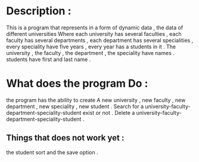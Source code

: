 # Description :
This is a program that represents in a form of dynamic data , 
the data of different universities Where each university has several faculties , 
each faculty has several departments , 
each department has several specialities , 
every speciality have five years ,
every year has a students in it .
The university , the faculty , the department , the speciality have names .
students have first and last name .
# What does the program Do :
the program has the ability to create A new university , new faculty , new department , new speciality , new student .
Search for a university-faculty-department-speciality-student exist or not .
Delete a university-faculty-department-speciality-student .
## Things that does not work yet :
the student sort and the save option .

